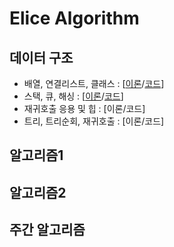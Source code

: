 # Elice Algorithm

## 데이터 구조 

- 배열, 연결리스트, 클래스 : [[이론](https://eda-ai-lab.tistory.com/190)/[코드](https://github.com/choco9966/Algorithm-Master/tree/master/elice/%EB%8D%B0%EC%9D%B4%ED%84%B0%20%EA%B5%AC%EC%A1%B0/%EB%B0%B0%EC%97%B4%2C%20%EC%97%B0%EA%B2%B0%EB%A6%AC%EC%8A%A4%ED%8A%B8%2C%20%ED%81%B4%EB%9E%98%EC%8A%A4)]
- 스택, 큐, 해싱 : [[이론](https://eda-ai-lab.tistory.com/191)/[코드]()]
- 재귀호출 응용 및 힙 : [이론/코드]
- 트리, 트리순회, 재귀호출 : [이론/코드]

## 알고리즘1



## 알고리즘2



## 주간 알고리즘 



